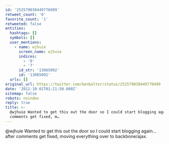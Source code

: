 ```yaml
---
id: '252579038449770499'
retweet_count: '0'
favorite_count: '1'
retweeted: false
entities:
  hashtags: []
  symbols: []
  user_mentions:
    - name: wjhuie
      screen_name: wjhuie
      indices:
        - '0'
        - '7'
      id_str: '13065092'
      id: '13065092'
  urls: []
original_url: https://twitter.com/benbalter/status/252579038449770499
date: '2012-10-01T01:21:50.000Z'
sitemap: false
robots: noindex
reply: true
title: >-
  @wjhuie Wanted to get this out the door so I could start blogging again… after
  comments get fixed, m…
---
```


@wjhuie Wanted to get this out the door so I could start blogging again… after comments get fixed, moving everything over to backbone/ajax.